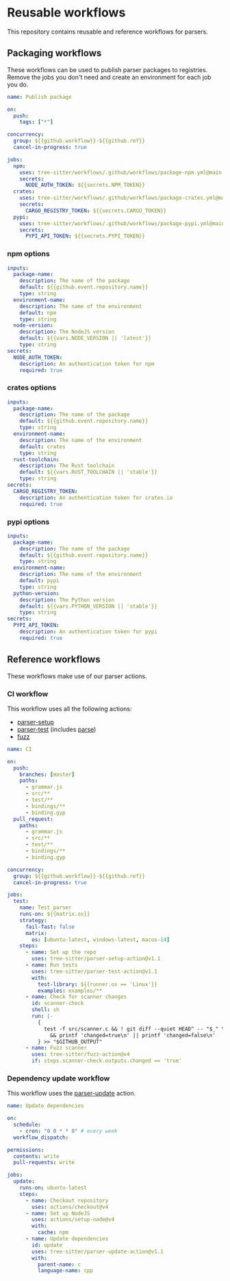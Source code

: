 # Reusable workflows

This repository contains reusable and reference workflows for parsers.

## Packaging workflows

These workflows can be used to publish parser packages to registries.<br>
Remove the jobs you don't need and create an environment for each job you do.

```yaml
name: Publish package

on:
  push:
    tags: ["*"]

concurrency:
  group: ${{github.workflow}}-${{github.ref}}
  cancel-in-progress: true

jobs:
  npm:
    uses: tree-sitter/workflows/.github/workflows/package-npm.yml@main
    secrets:
      NODE_AUTH_TOKEN: ${{secrets.NPM_TOKEN}}
  crates:
    uses: tree-sitter/workflows/.github/workflows/package-crates.yml@main
    secrets:
      CARGO_REGISTRY_TOKEN: ${{secrets.CARGO_TOKEN}}
  pypi:
    uses: tree-sitter/workflows/.github/workflows/package-pypi.yml@main
    secrets:
      PYPI_API_TOKEN: ${{secrets.PYPI_TOKEN}}
```

### npm options

```yaml
inputs:
  package-name:
    description: The name of the package
    default: ${{github.event.repository.name}}
    type: string
  environment-name:
    description: The name of the environment
    default: npm
    type: string
  node-version:
    description: The NodeJS version
    default: ${{vars.NODE_VERSION || 'latest'}}
    type: string
secrets:
  NODE_AUTH_TOKEN:
    description: An authentication token for npm
    required: true
```

### crates options

```yaml
inputs:
  package-name:
    description: The name of the package
    default: ${{github.event.repository.name}}
    type: string
  environment-name:
    description: The name of the environment
    default: crates
    type: string
  rust-toolchain:
    description: The Rust toolchain
    default: ${{vars.RUST_TOOLCHAIN || 'stable'}}
    type: string
secrets:
  CARGO_REGISTRY_TOKEN:
    description: An authentication token for crates.io
    required: true
```

### pypi options

```yaml
inputs:
  package-name:
    description: The name of the package
    default: ${{github.event.repository.name}}
    type: string
  environment-name:
    description: The name of the environment
    default: pypi
    type: string
  python-version:
    description: The Python version
    default: ${{vars.PYTHON_VERSION || 'stable'}}
    type: string
secrets:
  PYPI_API_TOKEN:
    description: An authentication token for pypi
    required: true
```

## Reference workflows

These workflows make use of our parser actions.

### CI workflow

This workflow uses all the following actions:

- [parser-setup](https://github.com/tree-sitter/parser-setup-action)
- [parser-test](https://github.com/tree-sitter/parser-test-action)
  (includes [parse](https://github.com/tree-sitter/parse-action))
- [fuzz](https://github.com/tree-sitter/fuzz-action)

```yaml
name: CI

on:
  push:
    branches: [master]
    paths:
      - grammar.js
      - src/**
      - test/**
      - bindings/**
      - binding.gyp
  pull_request:
    paths:
      - grammar.js
      - src/**
      - test/**
      - bindings/**
      - binding.gyp

concurrency:
  group: ${{github.workflow}}-${{github.ref}}
  cancel-in-progress: true

jobs:
  test:
    name: Test parser
    runs-on: ${{matrix.os}}
    strategy:
      fail-fast: false
      matrix:
        os: [ubuntu-latest, windows-latest, macos-14]
    steps:
      - name: Set up the repo
        uses: tree-sitter/parser-setup-action@v1.1
      - name: Run tests
        uses: tree-sitter/parser-test-action@v1.1
        with:
          test-library: ${{runner.os == 'Linux'}}
          examples: examples/**
      - name: Check for scanner changes
        id: scanner-check
        shell: sh
        run: |-
          {
            test -f src/scanner.c && ! git diff --quiet HEAD^ -- "$_" \
              && printf 'changed=true\n' || printf 'changed=false\n'
          } >> "$GITHUB_OUTPUT"
      - name: Fuzz scanner
        uses: tree-sitter/fuzz-action@v4
        if: steps.scanner-check.outputs.changed == 'true'
```

### Dependency update workflow

This workflow uses the [parser-update](https://github.com/tree-sitter/parser-update-action) action.

```yaml
name: Update dependencies

on:
  schedule:
    - cron: "0 0 * * 0" # every week
  workflow_dispatch:

permissions:
  contents: write
  pull-requests: write

jobs:
  update:
    runs-on: ubuntu-latest
    steps:
      - name: Checkout repository
        uses: actions/checkout@v4
      - name: Set up NodeJS
        uses: actions/setup-node@v4
        with:
          cache: npm
      - name: Update dependencies
        id: update
        uses: tree-sitter/parser-update-action@v1.1
        with:
          parent-name: c
          language-name: cpp
```

